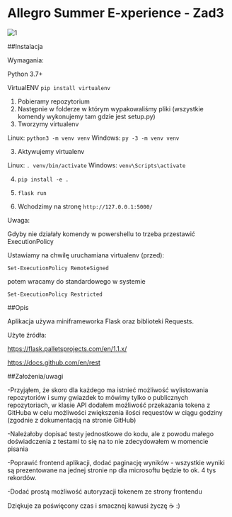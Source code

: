 # Allegro Summer E-xperience - Zad3

![1](https://user-images.githubusercontent.com/38940717/115964641-bee53f00-a525-11eb-8045-804144f67100.jpg)

##Instalacja

Wymagania:

Python 3.7+

VirtualENV ```pip install virtualenv```

1. Pobieramy repozytorium
2. Następnie w folderze w którym wypakowaliśmy pliki (wszystkie komendy wykonujemy tam gdzie jest setup.py)
3. Tworzymy virtualenv 

Linux:
```python3 -m venv venv```
Windows:
```py -3 -m venv venv```

3. Aktywujemy virtualenv

Linux:
``` . venv/bin/activate ```
Windows:
```venv\Scripts\activate```

4. ```pip install -e .```

5. ```flask run```

6. Wchodzimy na stronę ```http://127.0.0.1:5000/```

Uwaga:

Gdyby nie działały komendy w powershellu to trzeba przestawić ExecutionPolicy

Ustawiamy na chwilę uruchamiana virtualenv (przed):

```Set-ExecutionPolicy RemoteSigned```

potem wracamy do standardowego w systemie

```Set-ExecutionPolicy Restricted```

##Opis

Aplikacja używa miniframeworka Flask oraz biblioteki Requests.

Użyte źródła:

https://flask.palletsprojects.com/en/1.1.x/

https://docs.github.com/en/rest

##Założenia/uwagi

-Przyjąłem, że skoro dla każdego ma istnieć możliwość wylistowania repozytoriów i sumy gwiazdek to mówimy tylko o publicznych repozytoriach, w klasie API dodałem możliwość przekazania tokena z GitHuba w celu możliwości zwiększenia ilości requestów w ciągu godziny (zgodnie z dokumentacją na stronie GitHub)

-Należałoby dopisać testy jednostkowe do kodu, ale z powodu małego doświadczenia z testami to się na to nie zdecydowałem w momencie pisania

-Poprawić frontend aplikacji, dodać paginację wyników - wszystkie wyniki są prezentowane na jednej stronie np dla microsoftu będzie to ok. 4 tys rekordów.

-Dodać prostą możliwość autoryzacji tokenem ze strony frontendu

Dziękuje za poświęcony czas i smacznej kawusi życzę ☕ :)

